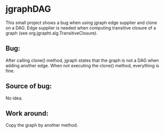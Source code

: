 # jgraphDAG

This small project shows a bug when using jgraph edge supplier and clone on a DAG.
Edge supplier is needed when computing transitive closure of a graph (see org.jgrapht.alg.TransitiveClosure).

## Bug:

After calling clone() method, jgraph states that the graph is not a DAG when adding another edge.
When not executing the clone() method, everything is fine.

## Source of bug:

No idea.

## Work around:

Copy the graph by another method.
